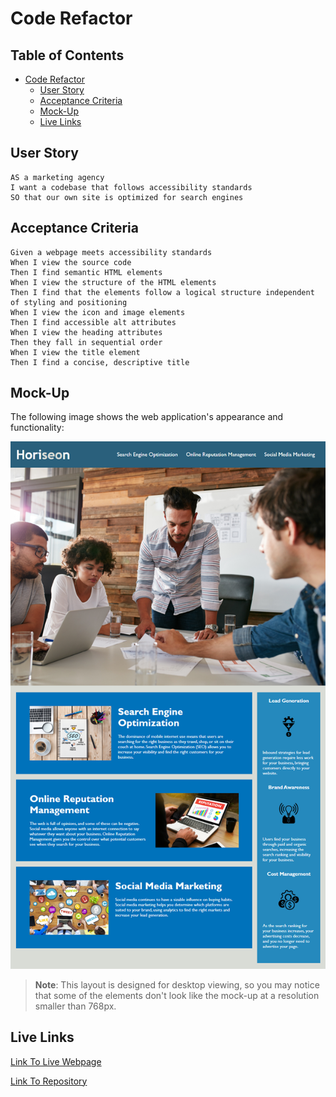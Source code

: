 # Code Refactor
## Table of Contents <!-- omit in toc -->
- [Code Refactor](#code-refactor)
  - [User Story](#user-story)
  - [Acceptance Criteria](#acceptance-criteria)
  - [Mock-Up](#mock-up)
  - [Live Links](#live-links)

## User Story

```
AS a marketing agency
I want a codebase that follows accessibility standards
SO that our own site is optimized for search engines
```

## Acceptance Criteria

```
Given a webpage meets accessibility standards
When I view the source code
Then I find semantic HTML elements
When I view the structure of the HTML elements
Then I find that the elements follow a logical structure independent of styling and positioning
When I view the icon and image elements
Then I find accessible alt attributes
When I view the heading attributes
Then they fall in sequential order
When I view the title element
Then I find a concise, descriptive title
```

## Mock-Up

The following image shows the web application's appearance and functionality:

![The Horiseon webpage includes a navigation bar, a header image, and cards with text and images at the bottom of the page.](./assets/images/01-html-css-git-homework-demo.png)

> **Note**: This layout is designed for desktop viewing, so you may notice that some of the elements don't look like the mock-up at a resolution smaller than 768px.

## Live Links
[Link To Live Webpage](https://thiagorodrigues3.github.io/code-refactor/)

[Link To Repository](https://github.com/ThiagoRodrigues3/code-refactor)